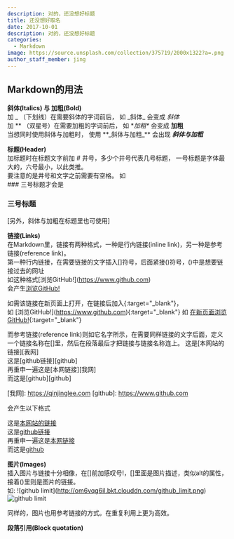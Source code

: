```yaml
---
description: 对的，还没想好标题
title: 还没想好取名
date: 2017-10-01
description: 对的，还没想好标题
categories:
  - Markdown
image: https://source.unsplash.com/collection/375719/2000x1322?a=.png
author_staff_member: jing
---
```


## Markdown的用法

**斜体(Italics) 与 加粗(Bold)**  
加 _ （下划线）在需要斜体的字词前后， 如 \_斜体\_ 会变成 _斜体_  
加 ** （双星号）在需要加粗的字词前后， 如 \**加粗\** 会变成 **加粗**  
当想同时使用斜体与加粗时， 使用 \**_斜体与加粗\_** 会出现 **_斜体与加粗_**

**标题(Header)**  
加标题时在标题文字前加 # 井号，多少个井号代表几号标题， 一号标题是字体最大的，六号最小，以此类推。  
要注意的是井号和文字之前需要有空格。 如  
\### 三号标题才会是  
### 三号标题

\[另外，斜体与加粗在标题里也可使用\]

**链接(Links)**  
在Markdown里，链接有两种格式，一种是行内链接(inline link)，另一种是参考链接(reference link)。  
第一种行内链接，在需要链接的文字插入[]符号，后面紧接()符号，()中是想要链接过去的网址  
如这种格式\[浏览GitHub!\]\(https://www.github.com)  
会产生[浏览GitHub!](https://www.github.com)

如需该链接在新页面上打开，在链接后加入{:target="_blank"}，  
如 \[浏览GitHub!\]\(https://www.github.com)\{:target="_blank"}
如 [在新页面浏览GitHub!](https://www.github.com){:target="_blank"}

而参考链接(reference link)则如它名字所示，在需要同样链接的文字后面，定义一个链接名称在[]里，然后在段落最后才把链接与链接名称连上。
这是\[本网站的链接]\[我网]  
这是\[github链接]\[github]  
再重申一遍这是\[本网链接]\[我网]  
而这是\[github]\[github]

\[我网]: https://qinjinglee.com
\[github]: https://www.github.com

会产生以下格式

这是[本网站的链接][我网]  
这是[github链接][github]  
再重申一遍这是[本网链接][我网]  
而这是[github][github]

[我网]: https://qinjinglee.com  
[github]: https://www.github.com


**图片(Images)**  
插入图片与链接十分相像，在[]前加感叹号!，[]里面是图片描述，类似alt的属性，接着()里则是图片的链接。  
如: 
!\[github limit]\(http://om6vqg6il.bkt.clouddn.com/github_limit.png)  
![github limit](http://om6vqg6il.bkt.clouddn.com/github_limit.png)

同样的，图片也用参考链接的方式。在重复利用上更为高效。


**段落引用(Block quotation)**  



